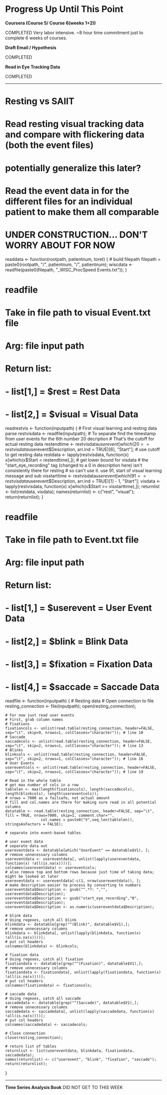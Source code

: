 # Progress Up Until This Point

**Coursera (Course 5/ Course 6(weeks 1+2))**

COMPLETED
Very labor intensive. ~8 hour time commitment just to complete 6 weeks of courses.

**Draft Email / Hypothesis**

COMPLETED

**Read in Eye Tracking Data**

COMPLETED

***
# Resting vs SAIIT
# Read resting visual tracking data and compare with flickering data (both the event files)
# potentially generalize this later?

# Read the event data in for the different files for an individual patient to make them all comparable
# UNDER CONSTRUCTION... DON'T WORRY ABOUT FOR NOW
readdata <- function(rootpath, patientnum, toret) {
    # build filepath
    filepath = paste0(rootpath, "/", patientnum, "/", patientnum);
    wiscdata <- readfile(paste0(filepath, "_WISC_ProcSpeed Events.txt"));
}

# readfile
# Take in file path to visual Event.txt file 
# Arg: file input path
# Return list:
#   - list[1,] = $rest = Rest Data
#   - list[2,] = $visual = Visual Data
readrestvis <- function(inputpath) {
    # First visual learning and resting data parse
    restvisdata <- readfile(inputpath);
    # To separate find the timestamp from user events for the 6th number 20 decription
    # That's the cutoff for actual resting data
    restendtime <- restvisdata$userevent[which(20 == restvisdata$userevent$Description, arr.ind = TRUE)[6], "Start"];
    # use cutoff to get resting data
    restdata <- lapply(restvisdata, function(x) x[which(x$Start < restendtime),]);
    # get lower bound for visdata
    # the "start_eye_recording" tag (changed to a 0 in description here) isn't consistently there for resting
    # so can't use it. use 91, start of visual learning message and sub
    visstarttime <- restvisdata$userevent[which(91 == restvisdata$userevent$Description, arr.ind = TRUE)[1] - 1, "Start"];
    visdata <- lapply(restvisdata, function(x) x[which(x$Start >= visstarttime),]);
    returnlist <- list(restdata, visdata);
    names(returnlist) <- c("rest", "visual");
    return(returnlist);
}

# readfile
# Take in file path to Event.txt file 
# Arg: file input path
# Return list:
#   - list[1,] = $userevent = User Event Data
#   - list[2,] = $blink = Blink Data
#   - list[3,] = $fixation = Fixation Data
#   - list[4,] = $saccade = Saccade Data
readfile <- function(inputpath) {
    # Resting data
    # Open connection to file
    resting_connection <- file(inputpath);
    open(resting_connection);
    
    # For now just read user events
    # First, grab column names
    # Fixations
    fixationcols <- unlist(read.table(resting_connection, header=FALSE, sep="\t", skip=9, nrows=1, colClasses="character")); # line 10
    # Saccade
    saccadecols <- unlist(read.table(resting_connection, header=FALSE, sep="\t", skip=2, nrows=1, colClasses="character")); # line 13
    # Blinks
    blinkcols <- unlist(read.table(resting_connection, header=FALSE, sep="\t", skip=2, nrows=1, colClasses="character")); # line 16
    # User Events
    usereventcols <- unlist(read.table(resting_connection, header=FALSE, sep="\t", skip=2, nrows=1, colClasses="character")); # line 19
    
    # Read in the whole table
    # get max number of cols in a row
    tablelen <- max(length(fixationcols), length(saccadecols), length(blinkcols), length(usereventcols));
    # nrows = 7000 as a failsafe, not actual amount
    # fill and col.names are there for making sure read in all potential columns
    datatable <- read.table(resting_connection, header=FALSE, sep="\t", fill = TRUE, nrows=7000, skip=1, comment.char="",
                    col.names = paste0("V",seq_len(tablelen)), stringsAsFactors = FALSE);
    
    # separate into event-based tables
    
    # user event data
    # separate data out
    usereventdata <- datatable[which("UserEvent" == datatable$V1), ];
    # remove unnecessary columns
    usereventdata <- usereventdata[, unlist(lapply(usereventdata, function(x) !all(is.na(x))))];
    colnames(usereventdata) <- usereventcols;
    # also remove top and bottom rows because just time of taking data; might be looked at later
    usereventdata <- usereventdata[-c(1, nrow(usereventdata)), ];
    # make description easier to process by converting to numbers
    usereventdata$Description <- gsub("^.*?: ","", usereventdata$Description);
    usereventdata$Description <- gsub("start_eye_recording","0", usereventdata$Description);
    usereventdata$Description <- as.numeric(usereventdata$Description);
    
    # blink data
    # Using regexes, catch all blink
    blinkdata <- datatable[grep("^(Blink)", datatable$V1),];
    # remove unnecessary columns
    blinkdata <- blinkdata[, unlist(lapply(blinkdata, function(x) !all(is.na(x))))];
    # put col headers
    colnames(blinkdata) <- blinkcols;
    
    # fixation data
    # Using regexes, catch all fixation
    fixationdata <- datatable[grep("^(Fixation)", datatable$V1),];
    # remove unnecessary columns
    fixationdata <- fixationdata[, unlist(lapply(fixationdata, function(x) !all(is.na(x))))];
    # put col headers
    colnames(fixationdata) <- fixationcols;
    
    # saccade data
    # Using regexes, catch all saccade
    saccadedata <- datatable[grep("^(Saccade)", datatable$V1),];
    # remove unnecessary columns
    saccadedata <- saccadedata[, unlist(lapply(saccadedata, function(x) !all(is.na(x))))];
    # put col headers
    colnames(saccadedata) <- saccadecols;
    
    # Close connection
    close(resting_connection);
    
    # return list of tables
    returnlist <- list(usereventdata, blinkdata, fixationdata, saccadedata);
    names(returnlist) <- c("userevent", "blink", "fixation", "saccade");
    return(returnlist);
}
***

**Time Series Analysis Book**
DID NOT GET TO THIS WEEK
